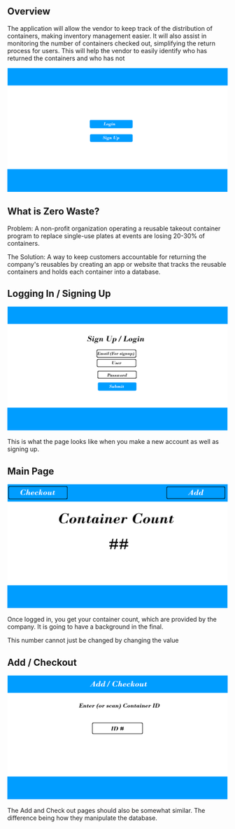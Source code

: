 ## Overview
The application will allow the vendor to keep track of the distribution of containers, making inventory management easier. It will also assist in monitoring the number of containers checked out, simplifying the return process for users. This will help the vendor to easily identify who has returned the containers and who has not

<img src="doc/Landing.png">

## What is Zero Waste?
Problem: A non-profit organization operating a reusable takeout container program to replace single-use plates at events are losing 20-30% of containers.

The Solution: A way to keep customers accountable for returning the company's reusables by creating an app or website that tracks the reusable containers and holds each container into a database.



## Logging In / Signing Up

<img src="doc/Login.png">

This is what the page looks like when you make a new account as well as signing up.

## Main Page

<img src="doc/MainPage.png">

Once logged in, you get your container count, which are provided by the company. It is going to have a background in the final. 

This number cannot just be changed by changing the value

## Add / Checkout

<img src="doc/Add.png">

The Add and Check out pages should also be somewhat similar. The difference being how they manipulate the database. 

